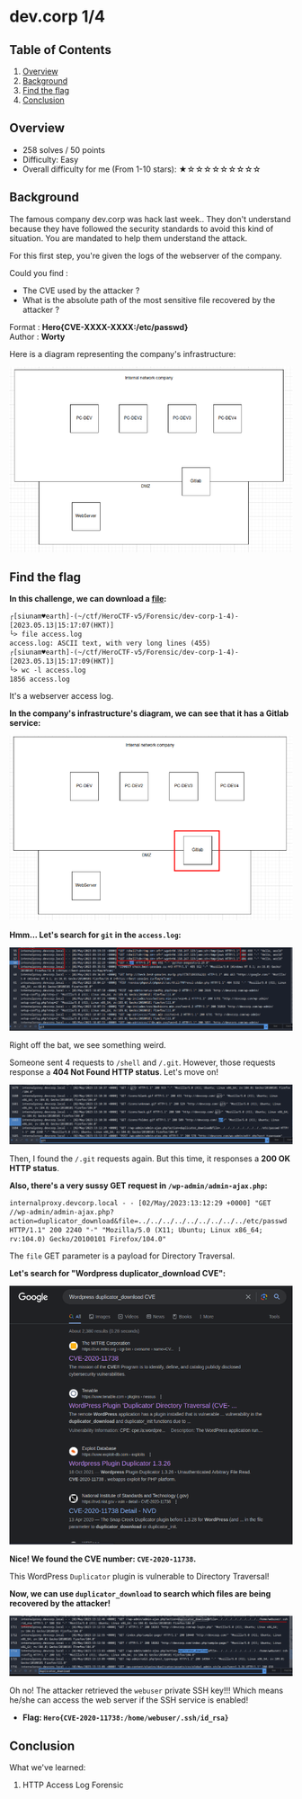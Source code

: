 # dev.corp 1/4

## Table of Contents

1. [Overview](#overview)
2. [Background](#background)
3. [Find the flag](#find-the-flag)
4. [Conclusion](#conclusion)

## Overview

- 258 solves / 50 points
- Difficulty: Easy
- Overall difficulty for me (From 1-10 stars): ★☆☆☆☆☆☆☆☆☆

## Background

The famous company dev.corp was hack last week.. They don't understand because they have followed the security standards to avoid this kind of situation. You are mandated to help them understand the attack.  
  
For this first step, you're given the logs of the webserver of the company.  
  
Could you find :  
- The CVE used by the attacker ?  
- What is the absolute path of the most sensitive file recovered by the attacker ?  
  
Format : **Hero{CVE-XXXX-XXXX:/etc/passwd}**  
Author : **Worty**  
  
Here is a diagram representing the company's infrastructure:

![](https://raw.githubusercontent.com/siunam321/CTF-Writeups/main/HeroCTF-v5/images/Pasted%20image%2020230513151644.png)

## Find the flag

**In this challenge, we can download a [file](https://github.com/siunam321/CTF-Writeups/blob/main/HeroCTF-v5/Forensic/dev-corp-1/access.log):**
```shell
┌[siunam♥earth]-(~/ctf/HeroCTF-v5/Forensic/dev-corp-1-4)-[2023.05.13|15:17:07(HKT)]
└> file access.log      
access.log: ASCII text, with very long lines (455)
┌[siunam♥earth]-(~/ctf/HeroCTF-v5/Forensic/dev-corp-1-4)-[2023.05.13|15:17:09(HKT)]
└> wc -l access.log   
1856 access.log
```

It's a webserver access log.

**In the company's infrastructure's diagram, we can see that it has a Gitlab service:**

![](https://raw.githubusercontent.com/siunam321/CTF-Writeups/main/HeroCTF-v5/images/Pasted%20image%2020230513151820.png)

**Hmm... Let's search for `git` in the `access.log`:**

![](https://raw.githubusercontent.com/siunam321/CTF-Writeups/main/HeroCTF-v5/images/Pasted%20image%2020230513151935.png)

Right off the bat, we see something weird.

Someone sent 4 requests to `/shell` and `/.git`. However, those requests response a **404 Not Found HTTP status**. Let's move on!

![](https://raw.githubusercontent.com/siunam321/CTF-Writeups/main/HeroCTF-v5/images/Pasted%20image%2020230513152107.png)

Then, I found the `/.git` requests again. But this time, it responses a **200 OK HTTP status**.

**Also, there's a very sussy GET request in `/wp-admin/admin-ajax.php`:**
```
internalproxy.devcorp.local - - [02/May/2023:13:12:29 +0000] "GET //wp-admin/admin-ajax.php?action=duplicator_download&file=../../../../../../../../../etc/passwd HTTP/1.1" 200 2240 "-" "Mozilla/5.0 (X11; Ubuntu; Linux x86_64; rv:104.0) Gecko/20100101 Firefox/104.0"
```

The `file` GET parameter is a payload for Directory Traversal.

**Let's search for "Wordpress duplicator_download CVE":**

![](https://raw.githubusercontent.com/siunam321/CTF-Writeups/main/HeroCTF-v5/images/Pasted%20image%2020230513152316.png)

**Nice! We found the CVE number: `CVE-2020-11738`.**

This WordPress `Duplicator` plugin is vulnerable to Directory Traversal!

**Now, we can use `duplicator_download` to search which files are being recovered by the attacker!**

![](https://raw.githubusercontent.com/siunam321/CTF-Writeups/main/HeroCTF-v5/images/Pasted%20image%2020230513152509.png)

Oh no! The attacker retrieved the `webuser` private SSH key!!! Which means he/she can access the web server if the SSH service is enabled!

- **Flag: `Hero{CVE-2020-11738:/home/webuser/.ssh/id_rsa}`**

## Conclusion

What we've learned:

1. HTTP Access Log Forensic